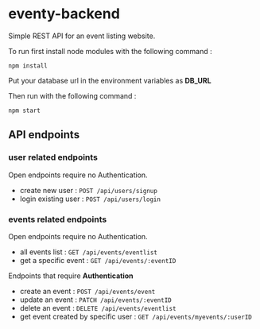 # eventy-backend
Simple REST API for an event listing website.

To run first install node modules with the following command :

```
npm install
```
Put your database url in the environment variables as **DB_URL**

Then run with the following command :

```
npm start
```
## API endpoints

### user related endpoints

Open endpoints require no Authentication.
* create new user  : `POST /api/users/signup`
* login existing user  : `POST /api/users/login`

### events related endpoints

Open endpoints require no Authentication.
* all events list  : `GET /api/events/eventlist`
* get a specific event  : `GET /api/events/:eventID`

Endpoints that require **Authentication**
* create an event  : `POST /api/events/event`
* update an event  : `PATCH /api/events/:eventID`
* delete an event  : `DELETE /api/events/eventlist`
* get event created by specific user  : `GET /api/events/myevents/:userID`


